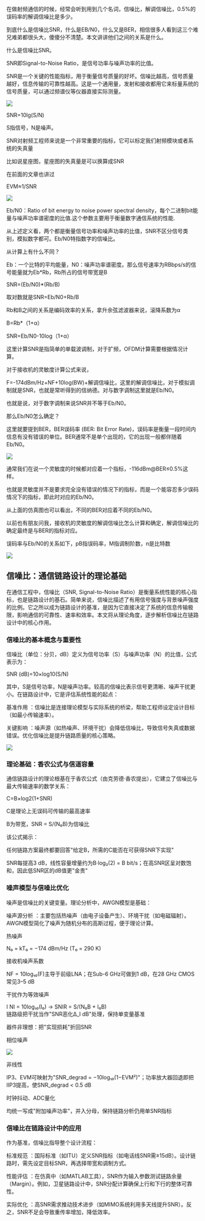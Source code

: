 
在做射频通信的时候，经常会听到用到几个名词，信噪比，解调信噪比，0.5%的误码率的解调信噪比是多少。

到底什么是信噪比SNR，什么是EB/N0，什么又是BER，相信很多人看到这三个难兄难弟都很头大，傻傻分不清楚。本文讲讲他们之间的关系是什么。

什么是信噪比SNR。

SNR即Signal-to-Noise Ratio，是信号功率与噪声功率的比值。

SNR是一个关键的性能指标，用于衡量信号质量的好坏。信噪比越高，信号质量越好，信息传输的可靠性越高。这是一个通用量，发射和接收都用它来标量系统的信号质量，可以通过频谱仪等仪器直接实际测量。

![](https://raw.githubusercontent.com/LeroyK111/pictureBed/master/20250427152441.png)

SNR=10lg(S/N)

S指信号，N是噪声。

SNR对射频工程师来说是一个非常重要的指标，它可以标定我们射频模块或者系统的失真量    

比如说星座图，星座图的失真量是可以换算成SNR

在前面的文章也讲过

EVM≈1/SNR


![](https://raw.githubusercontent.com/LeroyK111/pictureBed/master/20250427152503.png)

Eb/N0：Ratio of bit energy to noise power spectral density，每个二进制bit能量与噪声功率谱密度的比值.这个参数主要用于衡量数字通信系统的性能.

从上述定义看，两个都是衡量信号功率和噪声功率的比值，SNR不区分信号类别，模拟数字都可。Eb/N0特指数字的信噪比。

从计算上有什么不同？

Eb：一个比特的平均能量，N0：噪声功率谱密度。那么信号速率为RBbps/s的信号能量就为Eb*Rb，Rb所占的信号带宽是B    

SNR=(Eb/N0)*(Rb/B)

取对数就是SNR=Eb/N0+Rb/B

Rb和B之间的关系是编码效率的关系，拿升余弦滤波器来说，滚降系数为α

B=Rb*（1+α）

SNR=Eb/N0-10log（1+α）

这里计算SNR是指简单的单载波调制，对于扩频，OFDM计算需要根据情况计算。

对于接收机的灵敏度计算公式来说，

F=-174dBm/Hz+NF+10log(BW)+解调信噪比，这里的解调信噪比，对于模拟调制就是SNR，也就是常听得到的信纳德。对与数字调制这里就是Eb/N0。

也就是说，对于数字调制来说SNR并不等于Eb/N0。

那么Eb/N0怎么确定？

这里就要提到BER，BER误码率 (BER: Bit Error Rate)，误码率是衡量一段时间内信息有没有错误的单位。BER通常不是单个出现的，它的出现一般都伴随着Eb/N0。

![](https://raw.githubusercontent.com/LeroyK111/pictureBed/master/20250427152533.png)


通常我们在说一个灵敏度的时候都对应着一个指标，-116dBm@BER≤0.5%这样。

也就是灵敏度并不是要求完全没有错误的情况下的指标，而是一个能容忍多少误码情况下的指标，即此时对应的Eb/N0。

从上面的仿真图也可以看出，不同的BER对应着不同的Eb/N0。

以前也有朋友问我，接收机的灵敏度的解调信噪比怎么计算和确定，解调信噪比的确定最终是与BER的指标对应。

误码率与Eb/N0的关系如下，pB指误码率，M指调制阶数，n是比特数

![](https://raw.githubusercontent.com/LeroyK111/pictureBed/master/20250427152555.png)


## 信噪比：通信链路设计的理论基础

在通信工程中，信噪比（SNR, Signal-to-Noise Ratio）是衡量系统性能的核心指标，也是链路设计的基石。简单来说，信噪比描述了有用信号强度与背景噪声强度的比例。它之所以成为链路设计的基准，是因为它直接决定了系统的信息传输极限，影响通信的可靠性、速率和效率。本文将从理论角度，逐步解析信噪比在链路设计中的核心作用。

### 信噪比的基本概念与重要性

信噪比（单位：分贝，dB）定义为信号功率（S）与噪声功率（N）的比值，公式表示为：

SNR (dB)=10×log10(S/N)

其中，S是信号功率，N是噪声功率。较高的信噪比表示信号更清晰、噪声干扰更小。在链路设计中，它是评估系统性能的起点：

基准作用 ：信噪比是连接理论模型与实际系统的桥梁，帮助工程师设定设计目标（如最小传输速率）。

关键影响 ：噪声源（如热噪声、环境干扰）会降低信噪比，导致信号失真或数据错误。优化信噪比是提升链路质量的核心策略。

![](https://raw.githubusercontent.com/LeroyK111/pictureBed/master/20251013221713.png)

### 理论基础：香农公式与信道容量

通信链路设计的理论根基在于香农公式（由克劳德·香农提出），它建立了信噪比与最大传输速率的数学关系：

C=B×log2(1+SNR)

C是理论上无误码可传输的最高速率

B为带宽，SNR = S/(N₀B)为信噪比

该公式揭示：

任何链路方案最终都要回答"给定B，所需的C能否在可获得SNR下实现"

SNR每提高3 dB，线性容量增量约为B·log₂(2) = B bit/s；在高SNR区呈对数饱和，因此低SNR区的dB值更"金贵"

### 噪声模型与信噪比优化

噪声是信噪比的关键变量。理论分析中，AWGN模型是基础：

噪声源分析 ：主要包括热噪声（由电子设备产生）、环境干扰（如电磁辐射）。AWGN模型简化了噪声为随机分布的高斯过程，便于理论计算。

热噪声

N₀ = kT₀ = −174 dBm/Hz (T₀ = 290 K)

接收机噪声系数

NF = 10log₁₀(F)主导于前级LNA；在Sub-6 GHz可做到1 dB，在28 GHz CMOS常见3–5 dB

干扰作为等效噪声

I NI = 10log₁₀(I₀) → SNIR = S/(N₀B + I₀B)            
链路级把干扰当作"SNR恶化Δ_I dB"处理，保持单变量基准

器件非理想：把"实现损耗"折回SNR

相位噪声

![](https://raw.githubusercontent.com/LeroyK111/pictureBed/master/20251013221757.png)

非线性

IP3、EVM可映射为"SNR_degrad = −10log₁₀(1−EVM²)"；功率放大器回退即把IIP3提高，使SNR_degrad < 0.5 dB

时钟抖动、ADC量化

均统一写成"附加噪声功率"，并入分母，保持链路分析仍用单SNR指标

### 信噪比在链路设计中的应用

作为基准，信噪比指导整个设计流程：

标准规范 ：国际标准（如ITU）定义SNR指标（如电话线SNR需≥15dB）。设计链路时，需先设定目标SNR，再选择带宽和调制方式。

性能评估 ：在仿真中（如MATLAB工具），SNR作为输入参数测试链路余量（Margin）。例如，卫星链路设计中，SNR分配计算确保上行和下行的整体可靠性。

实际优化 ：高SNR需求推动技术进步（如MIMO系统利用多天线提升SNR）。反之，SNR不足会导致重传率增加，降低效率。
